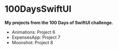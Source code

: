 # 100DaysSwiftUI
**My projects from the 100 Days of SwiftUI challenge.**

- Animations: Project 6
- ExpensesApp: Project 7
- Moonshot: Project 8
